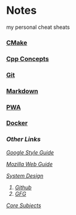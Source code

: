 # Notes

my personal cheat sheats

### [CMake](CMake/README.md)
### [Cpp Concepts](Cpp/Readme.md)
### [Git](Git/README.md)
### [Markdown](Markdown/README.md)
### [PWA](PWA/Readme.md)
### [Docker](Docker/Readme.md)

<i>

### Other Links

[Google Style Guide](https://google.github.io/styleguide/)

[Mozilla Web Guide](https://developer.mozilla.org/en-US/docs/Learn/Server-side/Django/Deployment#getting_your_website_ready_to_publish)


[System Design]()
1. [Github](https://github.com/donnemartin/system-design-primer) 
2. [GFG](https://www.geeksforgeeks.org/complete-roadmap-to-learn-system-design/)

[Core Subjects](https://github.com/G33kzD3n/Catalogue)
</i>
